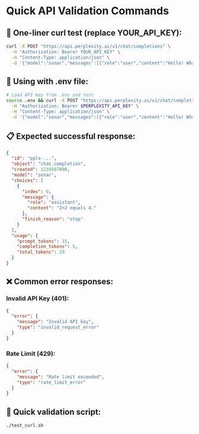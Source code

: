 # Quick API Validation Commands

## 🚀 One-liner curl test (replace YOUR_API_KEY):

```bash
curl -X POST "https://api.perplexity.ai/v1/chat/completions" \
  -H "Authorization: Bearer YOUR_API_KEY" \
  -H "Content-Type: application/json" \
  -d '{"model":"sonar","messages":[{"role":"user","content":"Hello! What is 2+2?"}],"max_tokens":50}'
```

## 🔧 Using with .env file:

```bash
# Load API key from .env and test
source .env && curl -X POST "https://api.perplexity.ai/v1/chat/completions" \
  -H "Authorization: Bearer $PERPLEXITY_API_KEY" \
  -H "Content-Type: application/json" \
  -d '{"model":"sonar","messages":[{"role":"user","content":"Hello! What is 2+2?"}],"max_tokens":50}'
```

## 📋 Expected successful response:
```json
{
  "id": "pplx-...",
  "object": "chat.completion",
  "created": 1234567890,
  "model": "sonar",
  "choices": [
    {
      "index": 0,
      "message": {
        "role": "assistant",
        "content": "2+2 equals 4."
      },
      "finish_reason": "stop"
    }
  ],
  "usage": {
    "prompt_tokens": 15,
    "completion_tokens": 5,
    "total_tokens": 20
  }
}
```

## ❌ Common error responses:

### Invalid API Key (401):
```json
{
  "error": {
    "message": "Invalid API key",
    "type": "invalid_request_error"
  }
}
```

### Rate Limit (429):
```json
{
  "error": {
    "message": "Rate limit exceeded",
    "type": "rate_limit_error"
  }
}
```

## 🎯 Quick validation script:
```bash
./test_curl.sh
```
